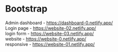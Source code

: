 # Bootstrap

Admin dashboard - https://dashboard-0.netlify.app/ <br/>
Login page - https://website-02.netlify.app/ <br/>
login form - https://website-03.netlify.app/  <br/>
website - https://website-0.netlify.app/ <br/>
responsive - https://website-01.netlify.app/ 
